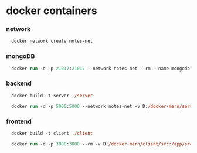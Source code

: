 # docker containers

### network

```ps
  docker network create notes-net
```

### mongoDB

```ps
  docker run -d -p 21017:21017 --network notes-net --rm --name mongodb mongo
```

### backend

```ps
  docker build -t server ./server
```

```ps
  docker run -d -p 5000:5000 --network notes-net -v D:/docker-mern/server:/app -v /app/node_modules --rm --name notes-backend server
```

### frontend

```ps
  docker build -t client ./client
```

```ps
  docker run -d -p 3000:3000 --rm -v D:/docker-mern/client/src:/app/src -v /app/node_modules --name notes-frontend client
```
